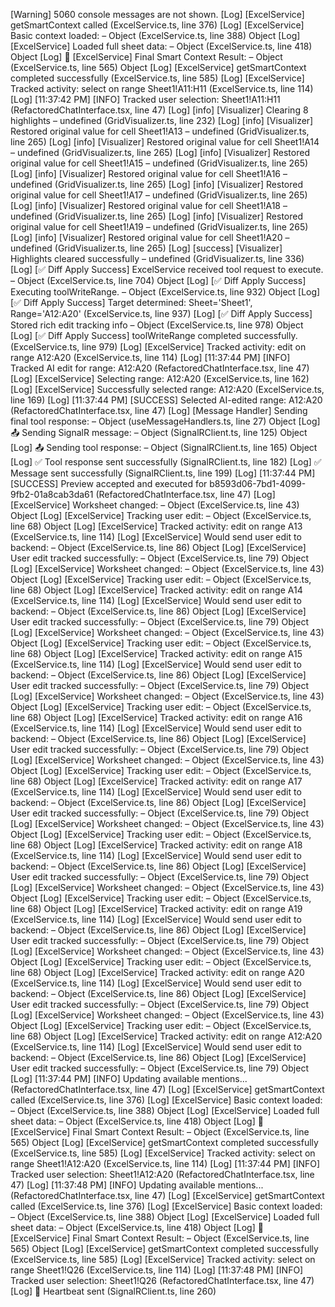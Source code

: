 [Warning] 5060 console messages are not shown.
[Log] [ExcelService] getSmartContext called (ExcelService.ts, line 376)
[Log] [ExcelService] Basic context loaded: – Object (ExcelService.ts, line 388)
Object
[Log] [ExcelService] Loaded full sheet data: – Object (ExcelService.ts, line 418)
Object
[Log] 🎯 [ExcelService] Final Smart Context Result: – Object (ExcelService.ts, line 565)
Object
[Log] [ExcelService] getSmartContext completed successfully (ExcelService.ts, line 585)
[Log] [ExcelService] Tracked activity: select on range Sheet1!A11:H11 (ExcelService.ts, line 114)
[Log] [11:37:42 PM] [INFO] Tracked user selection: Sheet1!A11:H11 (RefactoredChatInterface.tsx, line 47)
[Log] [info] [Visualizer] Clearing 8 highlights – undefined (GridVisualizer.ts, line 232)
[Log] [info] [Visualizer] Restored original value for cell Sheet1!A13 – undefined (GridVisualizer.ts, line 265)
[Log] [info] [Visualizer] Restored original value for cell Sheet1!A14 – undefined (GridVisualizer.ts, line 265)
[Log] [info] [Visualizer] Restored original value for cell Sheet1!A15 – undefined (GridVisualizer.ts, line 265)
[Log] [info] [Visualizer] Restored original value for cell Sheet1!A16 – undefined (GridVisualizer.ts, line 265)
[Log] [info] [Visualizer] Restored original value for cell Sheet1!A17 – undefined (GridVisualizer.ts, line 265)
[Log] [info] [Visualizer] Restored original value for cell Sheet1!A18 – undefined (GridVisualizer.ts, line 265)
[Log] [info] [Visualizer] Restored original value for cell Sheet1!A19 – undefined (GridVisualizer.ts, line 265)
[Log] [info] [Visualizer] Restored original value for cell Sheet1!A20 – undefined (GridVisualizer.ts, line 265)
[Log] [success] [Visualizer] Highlights cleared successfully – undefined (GridVisualizer.ts, line 336)
[Log] [✅ Diff Apply Success] ExcelService received tool request to execute. – Object (ExcelService.ts, line 704)
Object
[Log] [✅ Diff Apply Success] Executing toolWriteRange. – Object (ExcelService.ts, line 932)
Object
[Log] [✅ Diff Apply Success] Target determined: Sheet='Sheet1', Range='A12:A20' (ExcelService.ts, line 937)
[Log] [✅ Diff Apply Success] Stored rich edit tracking info – Object (ExcelService.ts, line 978)
Object
[Log] [✅ Diff Apply Success] toolWriteRange completed successfully. (ExcelService.ts, line 979)
[Log] [ExcelService] Tracked activity: edit on range A12:A20 (ExcelService.ts, line 114)
[Log] [11:37:44 PM] [INFO] Tracked AI edit for range: A12:A20 (RefactoredChatInterface.tsx, line 47)
[Log] [ExcelService] Selecting range: A12:A20 (ExcelService.ts, line 162)
[Log] [ExcelService] Successfully selected range: A12:A20 (ExcelService.ts, line 169)
[Log] [11:37:44 PM] [SUCCESS] Selected AI-edited range: A12:A20 (RefactoredChatInterface.tsx, line 47)
[Log] [Message Handler] Sending final tool response: – Object (useMessageHandlers.ts, line 27)
Object
[Log] 📤 Sending SignalR message: – Object (SignalRClient.ts, line 125)
Object
[Log] 📤 Sending tool response: – Object (SignalRClient.ts, line 165)
Object
[Log] ✅ Tool response sent successfully (SignalRClient.ts, line 182)
[Log] ✅ Message sent successfully (SignalRClient.ts, line 199)
[Log] [11:37:44 PM] [SUCCESS] Preview accepted and executed for b8593d06-7bd1-4099-9fb2-01a8cab3da61 (RefactoredChatInterface.tsx, line 47)
[Log] [ExcelService] Worksheet changed: – Object (ExcelService.ts, line 43)
Object
[Log] [ExcelService] Tracking user edit: – Object (ExcelService.ts, line 68)
Object
[Log] [ExcelService] Tracked activity: edit on range A13 (ExcelService.ts, line 114)
[Log] [ExcelService] Would send user edit to backend: – Object (ExcelService.ts, line 86)
Object
[Log] [ExcelService] User edit tracked successfully: – Object (ExcelService.ts, line 79)
Object
[Log] [ExcelService] Worksheet changed: – Object (ExcelService.ts, line 43)
Object
[Log] [ExcelService] Tracking user edit: – Object (ExcelService.ts, line 68)
Object
[Log] [ExcelService] Tracked activity: edit on range A14 (ExcelService.ts, line 114)
[Log] [ExcelService] Would send user edit to backend: – Object (ExcelService.ts, line 86)
Object
[Log] [ExcelService] User edit tracked successfully: – Object (ExcelService.ts, line 79)
Object
[Log] [ExcelService] Worksheet changed: – Object (ExcelService.ts, line 43)
Object
[Log] [ExcelService] Tracking user edit: – Object (ExcelService.ts, line 68)
Object
[Log] [ExcelService] Tracked activity: edit on range A15 (ExcelService.ts, line 114)
[Log] [ExcelService] Would send user edit to backend: – Object (ExcelService.ts, line 86)
Object
[Log] [ExcelService] User edit tracked successfully: – Object (ExcelService.ts, line 79)
Object
[Log] [ExcelService] Worksheet changed: – Object (ExcelService.ts, line 43)
Object
[Log] [ExcelService] Tracking user edit: – Object (ExcelService.ts, line 68)
Object
[Log] [ExcelService] Tracked activity: edit on range A16 (ExcelService.ts, line 114)
[Log] [ExcelService] Would send user edit to backend: – Object (ExcelService.ts, line 86)
Object
[Log] [ExcelService] User edit tracked successfully: – Object (ExcelService.ts, line 79)
Object
[Log] [ExcelService] Worksheet changed: – Object (ExcelService.ts, line 43)
Object
[Log] [ExcelService] Tracking user edit: – Object (ExcelService.ts, line 68)
Object
[Log] [ExcelService] Tracked activity: edit on range A17 (ExcelService.ts, line 114)
[Log] [ExcelService] Would send user edit to backend: – Object (ExcelService.ts, line 86)
Object
[Log] [ExcelService] User edit tracked successfully: – Object (ExcelService.ts, line 79)
Object
[Log] [ExcelService] Worksheet changed: – Object (ExcelService.ts, line 43)
Object
[Log] [ExcelService] Tracking user edit: – Object (ExcelService.ts, line 68)
Object
[Log] [ExcelService] Tracked activity: edit on range A18 (ExcelService.ts, line 114)
[Log] [ExcelService] Would send user edit to backend: – Object (ExcelService.ts, line 86)
Object
[Log] [ExcelService] User edit tracked successfully: – Object (ExcelService.ts, line 79)
Object
[Log] [ExcelService] Worksheet changed: – Object (ExcelService.ts, line 43)
Object
[Log] [ExcelService] Tracking user edit: – Object (ExcelService.ts, line 68)
Object
[Log] [ExcelService] Tracked activity: edit on range A19 (ExcelService.ts, line 114)
[Log] [ExcelService] Would send user edit to backend: – Object (ExcelService.ts, line 86)
Object
[Log] [ExcelService] User edit tracked successfully: – Object (ExcelService.ts, line 79)
Object
[Log] [ExcelService] Worksheet changed: – Object (ExcelService.ts, line 43)
Object
[Log] [ExcelService] Tracking user edit: – Object (ExcelService.ts, line 68)
Object
[Log] [ExcelService] Tracked activity: edit on range A20 (ExcelService.ts, line 114)
[Log] [ExcelService] Would send user edit to backend: – Object (ExcelService.ts, line 86)
Object
[Log] [ExcelService] User edit tracked successfully: – Object (ExcelService.ts, line 79)
Object
[Log] [ExcelService] Worksheet changed: – Object (ExcelService.ts, line 43)
Object
[Log] [ExcelService] Tracking user edit: – Object (ExcelService.ts, line 68)
Object
[Log] [ExcelService] Tracked activity: edit on range A12:A20 (ExcelService.ts, line 114)
[Log] [ExcelService] Would send user edit to backend: – Object (ExcelService.ts, line 86)
Object
[Log] [ExcelService] User edit tracked successfully: – Object (ExcelService.ts, line 79)
Object
[Log] [11:37:44 PM] [INFO] Updating available mentions... (RefactoredChatInterface.tsx, line 47)
[Log] [ExcelService] getSmartContext called (ExcelService.ts, line 376)
[Log] [ExcelService] Basic context loaded: – Object (ExcelService.ts, line 388)
Object
[Log] [ExcelService] Loaded full sheet data: – Object (ExcelService.ts, line 418)
Object
[Log] 🎯 [ExcelService] Final Smart Context Result: – Object (ExcelService.ts, line 565)
Object
[Log] [ExcelService] getSmartContext completed successfully (ExcelService.ts, line 585)
[Log] [ExcelService] Tracked activity: select on range Sheet1!A12:A20 (ExcelService.ts, line 114)
[Log] [11:37:44 PM] [INFO] Tracked user selection: Sheet1!A12:A20 (RefactoredChatInterface.tsx, line 47)
[Log] [11:37:48 PM] [INFO] Updating available mentions... (RefactoredChatInterface.tsx, line 47)
[Log] [ExcelService] getSmartContext called (ExcelService.ts, line 376)
[Log] [ExcelService] Basic context loaded: – Object (ExcelService.ts, line 388)
Object
[Log] [ExcelService] Loaded full sheet data: – Object (ExcelService.ts, line 418)
Object
[Log] 🎯 [ExcelService] Final Smart Context Result: – Object (ExcelService.ts, line 565)
Object
[Log] [ExcelService] getSmartContext completed successfully (ExcelService.ts, line 585)
[Log] [ExcelService] Tracked activity: select on range Sheet1!Q26 (ExcelService.ts, line 114)
[Log] [11:37:48 PM] [INFO] Tracked user selection: Sheet1!Q26 (RefactoredChatInterface.tsx, line 47)
[Log] 💓 Heartbeat sent (SignalRClient.ts, line 260)